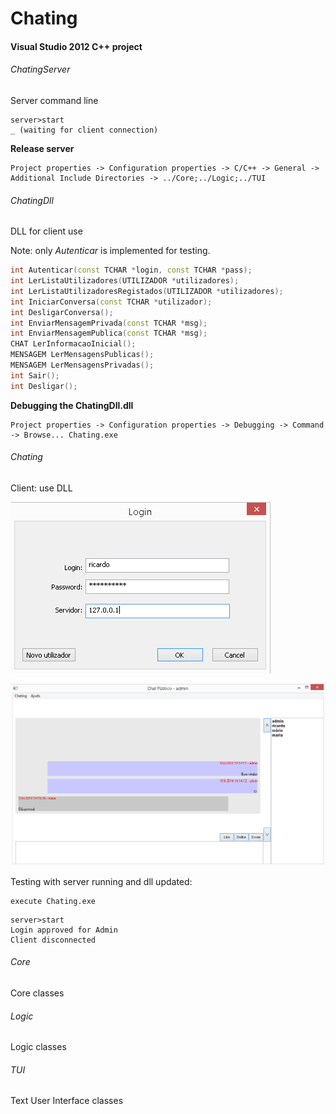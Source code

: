 # Chating
#### Visual Studio 2012 C++ project

###### ChatingServer

Server command line
```
server>start
_ (waiting for client connection)
```

**Release server**
```
Project properties -> Configuration properties -> C/C++ -> General -> Additional Include Directories -> ../Core;../Logic;../TUI
```

###### ChatingDll

DLL for client use

Note: only *Autenticar* is implemented for testing.
```cpp
int Autenticar(const TCHAR *login, const TCHAR *pass);
int LerListaUtilizadores(UTILIZADOR *utilizadores);
int LerListaUtilizadoresRegistados(UTILIZADOR *utilizadores);
int IniciarConversa(const TCHAR *utilizador);
int DesligarConversa();
int EnviarMensagemPrivada(const TCHAR *msg);
int EnviarMensagemPublica(const TCHAR *msg);
CHAT LerInformacaoInicial();
MENSAGEM LerMensagensPublicas();
MENSAGEM LerMensagensPrivadas();
int Sair();
int Desligar();
```

**Debugging the ChatingDll.dll**
```
Project properties -> Configuration properties -> Debugging -> Command -> Browse... Chating.exe
```

###### Chating

Client: use DLL

![Image of Login](https://raw.githubusercontent.com/ricardopereira/cpp.chating/master/Screens/ScreenLogin.png)

![Image of Public](https://raw.githubusercontent.com/ricardopereira/cpp.chating/master/Screens/ScreenPublic.png)

Testing with server running and dll updated:
```
execute Chating.exe
```

```
server>start
Login approved for Admin
Client disconnected
```

###### Core

Core classes

###### Logic

Logic classes

###### TUI

Text User Interface classes
